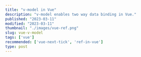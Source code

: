 ```yaml
---
title: "v-model in Vue"
description: "v-model enables two way data binding in Vue."  
published: "2023-03-11"
modified: "2023-03-11"
thumbnail: "./images/vue-ref.png"
slug: vue-v-model
tags: ['vue']
recommended: ['vue-next-tick', 'ref-in-vue']
type: post
---
```


